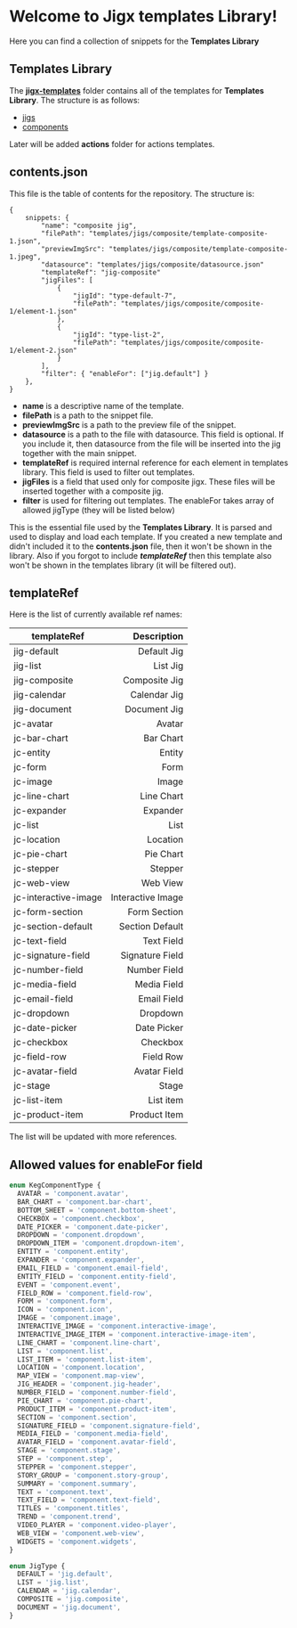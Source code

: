# Welcome to Jigx templates Library!

Here you can find a collection of snippets for the **Templates Library**

## Templates Library

The **[jigx-templates](https://github.com/jigx-com/templates-library/tree/main/templates)** folder contains all of the templates for **Templates Library**. The structure is as follows:

- [jigs](https://github.com/jigx-com/templates-library/tree/main/templates/jigs)
- [components](https://github.com/jigx-com/templates-library/tree/main/templates/jigs)

Later will be added **actions** folder for actions templates.

## contents.json

This file is the table of contents for the repository. The structure is:

    {
        snippets: {
            "name": "composite jig",
            "filePath": "templates/jigs/composite/template-composite-1.json",
            "previewImgSrc": "templates/jigs/composite/template-composite-1.jpeg",
            "datasource": "templates/jigs/composite/datasource.json"
            "templateRef": "jig-composite"
            "jigFiles": [
                {
                    "jigId": "type-default-7",
                    "filePath": "templates/jigs/composite/composite-1/element-1.json"
                },
                {
                    "jigId": "type-list-2",
                    "filePath": "templates/jigs/composite/composite-1/element-2.json"
                }
            ],
            "filter": { "enableFor": ["jig.default"] }
        },
    }

- **name** is a descriptive name of the template.
- **filePath** is a path to the snippet file.
- **previewImgSrc** is a path to the preview file of the snippet.
- **datasource** is a path to the file with datasource. This field is optional. If you include it, then datasource from the file will be inserted into the jig together with the main snippet.
- **templateRef** is required internal reference for each element in templates library. This field is used to filter out templates.
- **jigFiles** is a field that used only for composite jigx. These files will be inserted together with a composite jig.
- **filter** is used for filtering out templates. The enableFor takes array of allowed jigType (they will be listed below)

This is the essential file used by the **Templates Library**. It is parsed and used to display and load each template. If you created a new template and didn't included it to the **contents.json** file, then it won't be shown in the library. Also if you forgot to include **_templateRef_** then
this template also won't be shown in the templates library (it will be filtered out).

## templateRef

Here is the list of currently available ref names:

| templateRef          |       Description |
| -------------------- | ----------------: |
| jig-default          |       Default Jig |
| jig-list             |          List Jig |
| jig-composite        |     Composite Jig |
| jig-calendar         |      Calendar Jig |
| jig-document         |      Document Jig |
| jc-avatar            |            Avatar |
| jc-bar-chart         |         Bar Chart |
| jc-entity            |            Entity |
| jc-form              |              Form |
| jc-image             |             Image |
| jc-line-chart        |        Line Chart |
| jc-expander          |          Expander |
| jc-list              |              List |
| jc-location          |          Location |
| jc-pie-chart         |         Pie Chart |
| jc-stepper           |           Stepper |
| jc-web-view          |          Web View |
| jc-interactive-image | Interactive Image |
| jc-form-section      |      Form Section |
| jc-section-default   |   Section Default |
| jc-text-field        |        Text Field |
| jc-signature-field   |   Signature Field |
| jc-number-field      |      Number Field |
| jc-media-field       |       Media Field |
| jc-email-field       |       Email Field |
| jc-dropdown          |          Dropdown |
| jc-date-picker       |       Date Picker |
| jc-checkbox          |          Checkbox |
| jc-field-row         |         Field Row |
| jc-avatar-field      |      Avatar Field |
| jc-stage             |             Stage |
| jc-list-item         |         List item |
| jc-product-item      |      Product Item |

The list will be updated with more references.

## Allowed values for enableFor field

```TypeScript
enum KegComponentType {
  AVATAR = 'component.avatar',
  BAR_CHART = 'component.bar-chart',
  BOTTOM_SHEET = 'component.bottom-sheet',
  CHECKBOX = 'component.checkbox',
  DATE_PICKER = 'component.date-picker',
  DROPDOWN = 'component.dropdown',
  DROPDOWN_ITEM = 'component.dropdown-item',
  ENTITY = 'component.entity',
  EXPANDER = 'component.expander',
  EMAIL_FIELD = 'component.email-field',
  ENTITY_FIELD = 'component.entity-field',
  EVENT = 'component.event',
  FIELD_ROW = 'component.field-row',
  FORM = 'component.form',
  ICON = 'component.icon',
  IMAGE = 'component.image',
  INTERACTIVE_IMAGE = 'component.interactive-image',
  INTERACTIVE_IMAGE_ITEM = 'component.interactive-image-item',
  LINE_CHART = 'component.line-chart',
  LIST = 'component.list',
  LIST_ITEM = 'component.list-item',
  LOCATION = 'component.location',
  MAP_VIEW = 'component.map-view',
  JIG_HEADER = 'component.jig-header',
  NUMBER_FIELD = 'component.number-field',
  PIE_CHART = 'component.pie-chart',
  PRODUCT_ITEM = 'component.product-item',
  SECTION = 'component.section',
  SIGNATURE_FIELD = 'component.signature-field',
  MEDIA_FIELD = 'component.media-field',
  AVATAR_FIELD = 'component.avatar-field',
  STAGE = 'component.stage',
  STEP = 'component.step',
  STEPPER = 'component.stepper',
  STORY_GROUP = 'component.story-group',
  SUMMARY = 'component.summary',
  TEXT = 'component.text',
  TEXT_FIELD = 'component.text-field',
  TITLES = 'component.titles',
  TREND = 'component.trend',
  VIDEO_PLAYER = 'component.video-player',
  WEB_VIEW = 'component.web-view',
  WIDGETS = 'component.widgets',
}

enum JigType {
  DEFAULT = 'jig.default',
  LIST = 'jig.list',
  CALENDAR = 'jig.calendar',
  COMPOSITE = 'jig.composite',
  DOCUMENT = 'jig.document',
}
```
